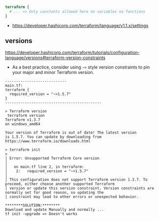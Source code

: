 ```tf
terraform {
  # ... => Only constants allowed here no variables no functions
}
```
- https://developer.hashicorp.com/terraform/language/v1.1.x/settings
## versions
https://developer.hashicorp.com/terraform/tutorials/configuration-language/versions#terraform-version-constraints
- As a best practice, consider using ` ~> ` style version constraints to pin your major and minor Terraform version.
```
----------------------------
main.tf:
terraform {
  required_version = "~>1.5.7"
}
--------------------------------------------

> Terraform version
 terraform version
Terraform v1.3.7
on windows_amd64

Your version of Terraform is out of date! The latest version
is 1.5.7. You can update by downloading from https://www.terraform.io/downloads.html

> terraform init
> 
│ Error: Unsupported Terraform Core version
│
│   on main.tf line 2, in terraform:
│    2:   required_version = "~>1.5.7"
│
│ This configuration does not support Terraform version 1.3.7. To proceed, either choose another supported Terraform
│ version or update this version constraint. Version constraints are normally set for good reason, so updating the
│ constraint may lead to other errors or unexpected behavior.

********SOLUTION:********
Download and update Manually and normally ...
tf init -upgrade => Doesn't works
```

